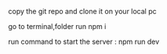 copy the git repo and clone it on your local pc 

go to terminal,folder run npm i 

run command to start the server :  npm run dev